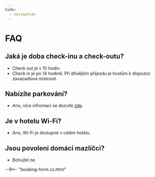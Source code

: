```yaml
---
hide:
  - navigation
---
```


# **FAQ**

## Jaká je doba check-inu a check-outu?
- Check out je v 10 hodin.
- Check in je po 14 hodině. Při dřívějším příjezdu je hostům k dispozici zavazadlová místnost.


## Nabízíte parkování?
- Ano, více infromací se dozvíte [zde](03.parking.md).

## Je v hotelu Wi-Fi?
- Ano, Wi-Fi je dostupné v celém hotelu.

## Jsou povoleni domácí mazlíčci?
- Bohužel ne.

--8<-- "booking-form.cs.html"
